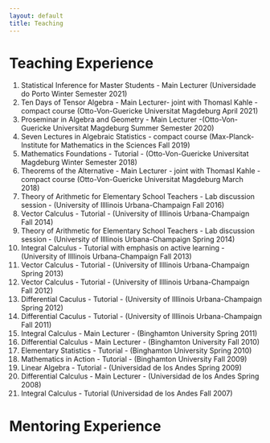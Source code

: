 ```yaml
---
layout: default
title: Teaching
---
```


# Teaching Experience

1. Statistical Inference for Master Students - Main Lecturer (Universidade do Porto Winter Semester 2021)
1. Ten Days of Tensor Algebra - Main Lecturer- joint with Thomasl Kahle - compact course (Otto-Von-Guericke Universitat Magdeburg  April 2021)
1. Proseminar in Algebra and Geometry - Main Lecturer -(Otto-Von-Guericke Universitat Magdeburg  Summer Semester 2020)
1. Seven Lectures in Algebraic Statistics - compact course (Max-Planck-Institute for Mathematics in the Sciences Fall 2019)
1. Mathematics Foundations - Tutorial - (Otto-Von-Guericke Universitat Magdeburg  Winter  Semester 2018)
1. Theorems of the Alternative - Main Lecturer - joint with Thomasl Kahle - compact course (Otto-Von-Guericke Universitat Magdeburg  March 2018)
1. Theory of Arithmetic for Elementary School Teachers - Lab discussion session - (University of Illlinois Urbana-Champaign Fall 2016)
1. Vector Calculus - Tutorial - (University of Illlinois Urbana-Champaign Fall 2014)
1. Theory of Arithmetic for Elementary School Teachers - Lab discussion session - (University of Illlinois Urbana-Champaign Spring 2014)
1. Integral Calculus - Tutorial with emphasis on active learning - (University of Illlinois Urbana-Champaign Fall 2013)
1. Vector Calculus - Tutorial - (University of Illlinois Urbana-Champaign Spring 2013)
1. Vector Calculus - Tutorial - (University of Illlinois Urbana-Champaign Fall 2012)
1. Differential Caculus - Tutorial - (University of Illlinois Urbana-Champaign Spring 2012)
1. Differential Caculus - Tutorial - (University of Illlinois Urbana-Champaign Fall 2011)
1. Integral Calculus - Main Lecturer - (Binghamton University Spring 2011)
1. Differential Calculus - Main Lecturer - (Binghamton University Fall 2010)
1. Elementary Statistics - Tutorial - (Binghamton University Spring 2010)
1. Mathematics in Action - Tutorial - (Binghamton University Fall 2009)
1. Linear Algebra - Tutorial - (Universidad de los Andes Spring 2009)
1. Differential Calculus - Main Lecturer - (Universidad de los Andes Spring 2008)
1. Integral Calculus - Tutorial  (Universidad de los Andes Fall 2007)

# Mentoring Experience